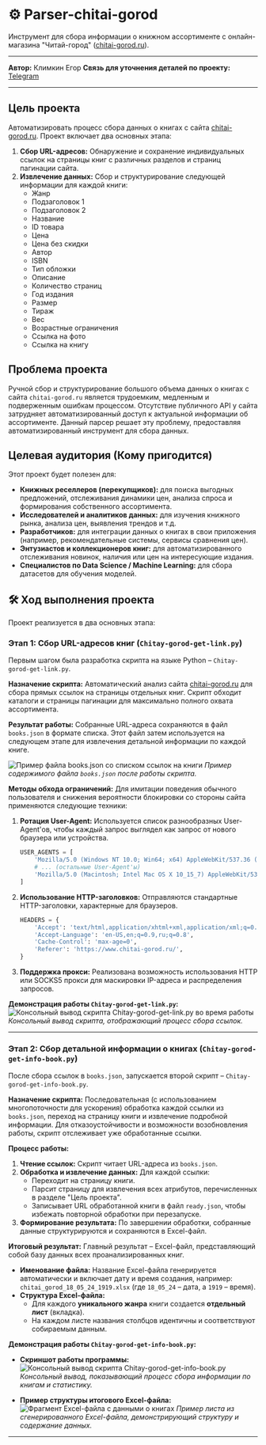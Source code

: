 # ⚙️ Parser-chitai-gorod

Инструмент для сбора информации о книжном ассортименте 
с онлайн-магазина "Читай-город" ([chitai-gorod.ru](https://www.chitai-gorod.ru/)).

---

**Автор:** Климкин Егор
**Связь для уточнения деталей по проекту:** [Telegram](https://t.me/ne_sravnim)

---

## Цель проекта

Автоматизировать процесс сбора данных о книгах с сайта [chitai-gorod.ru](https://www.chitai-gorod.ru/). Проект включает два основных этапа:

1.  **Сбор URL-адресов:** Обнаружение и сохранение индивидуальных ссылок на страницы книг с различных разделов и страниц пагинации сайта.
2.  **Извлечение данных:** Сбор и структурирование следующей информации для каждой книги:
    *   Жанр
    *   Подзаголовок 1
    *   Подзаголовок 2
    *   Название
    *   ID товара
    *   Цена
    *   Цена без скидки
    *   Автор
    *   ISBN
    *   Тип обложки
    *   Описание
    *   Количество страниц
    *   Год издания
    *   Размер
    *   Тираж
    *   Вес
    *   Возрастные ограничения
    *   Ссылка на фото
    *   Ссылка на книгу

## Проблема проекта

Ручной сбор и структурирование большого объема данных о книгах с сайта `chitai-gorod.ru` является трудоемким, медленным и подверженным ошибкам процессом. Отсутствие публичного API у сайта затрудняет автоматизированный доступ к актуальной информации об ассортименте. Данный парсер решает эту проблему, предоставляя автоматизированный инструмент для сбора данных.

## Целевая аудитория (Кому пригодится)

Этот проект будет полезен для:

*   **Книжных реселлеров (перекупщиков):** для поиска выгодных предложений, отслеживания динамики цен, анализа спроса и формирования собственного ассортимента.
*   **Исследователей и аналитиков данных:** для изучения книжного рынка, анализа цен, выявления трендов и т.д.
*   **Разработчиков:** для интеграции данных о книгах в свои приложения (например, рекомендательные системы, сервисы сравнения цен).
*   **Энтузиастов и коллекционеров книг:** для автоматизированного отслеживания новинок, наличия или цен на интересующие издания.
*   **Специалистов по Data Science / Machine Learning:** для сбора датасетов для обучения моделей.

## 🛠️ Ход выполнения проекта

Проект реализуется в два основных этапа:

### Этап 1: Сбор URL-адресов книг (`Chitay-gorod-get-link.py`)

Первым шагом была разработка скрипта на языке Python – `Chitay-gorod-get-link.py`.

**Назначение скрипта:**
Автоматический анализ сайта [chitai-gorod.ru](https://www.chitai-gorod.ru/) для сбора прямых ссылок на страницы отдельных книг. Скрипт обходит каталоги и страницы пагинации для максимально полного охвата ассортимента.

**Результат работы:**
Собранные URL-адреса сохраняются в файл `books.json` в формате списка. Этот файл затем используется на следующем этапе для извлечения детальной информации по каждой книге.

![Пример файла books.json со списком ссылок на книги](https://github.com/user-attachments/assets/ae90c6ba-3059-42cf-b261-f97939057d65)
*Пример содержимого файла `books.json` после работы скрипта.*

**Методы обхода ограничений:**
Для имитации поведения обычного пользователя и снижения вероятности блокировки со стороны сайта применяются следующие техники:

1.  **Ротация User-Agent:**
    Используется список разнообразных User-Agent'ов, чтобы каждый запрос выглядел как запрос от нового браузера или устройства.
    ```python
    USER_AGENTS = [
        'Mozilla/5.0 (Windows NT 10.0; Win64; x64) AppleWebKit/537.36 (KHTML, like Gecko) Chrome/120.0.0.0 Safari/537.36',
        # ... (остальные User-Agent'ы)
        'Mozilla/5.0 (Macintosh; Intel Mac OS X 10_15_7) AppleWebKit/537.36 (KHTML, like Gecko) Firefox/119.0',
    ]
    ```

2.  **Использование HTTP-заголовков:**
    Отправляются стандартные HTTP-заголовки, характерные для браузеров.
    ```python
    HEADERS = {
        'Accept': 'text/html,application/xhtml+xml,application/xml;q=0.9,image/avif,image/webp,image/apng,*/*;q=0.8,application/signed-exchange;v=b3;q=0.7',
        'Accept-Language': 'en-US,en;q=0.9,ru;q=0.8',
        'Cache-Control': 'max-age=0',
        'Referer': 'https://www.chitai-gorod.ru/',
    }
    ```
3.  **Поддержка прокси:**
    Реализована возможность использования HTTP или SOCKS5 прокси для маскировки IP-адреса и распределения запросов.

**Демонстрация работы `Chitay-gorod-get-link.py`:**
![Консольный вывод скрипта Chitay-gorod-get-link.py во время работы](https://github.com/user-attachments/assets/03de2d70-d4dc-4004-a341-924ac7ec4de2)
*Консольный вывод скрипта, отображающий процесс сбора ссылок.*

---

### Этап 2: Сбор детальной информации о книгах (`Chitay-gorod-get-info-book.py`)

После сбора ссылок в `books.json`, запускается второй скрипт – `Chitay-gorod-get-info-book.py`.

**Назначение скрипта:**
Последовательная (с использованием многопоточности для ускорения) обработка каждой ссылки из `books.json`, переход на страницу книги и извлечение подробной информации. Для отказоустойчивости и возможности возобновления работы, скрипт отслеживает уже обработанные ссылки.

**Процесс работы:**

1.  **Чтение ссылок:** Скрипт читает URL-адреса из `books.json`.
2.  **Обработка и извлечение данных:** Для каждой ссылки:
    *   Переходит на страницу книги.
    *   Парсит страницу для извлечения всех атрибутов, перечисленных в разделе "Цель проекта".
    *   Записывает URL обработанной книги в файл `ready.json`, чтобы избежать повторной обработки при перезапуске.
3.  **Формирование результата:** По завершении обработки, собранные данные структурируются и сохраняются в Excel-файл.

**Итоговый результат:**
Главный результат – Excel-файл, представляющий собой базу данных всех проанализированных книг.

*   **Именование файла:** Название Excel-файла генерируется автоматически и включает дату и время создания, например: `chitai_gorod_18_05_24_1919.xlsx` (где `18_05_24` – дата, а `1919` – время).
*   **Структура Excel-файла:**
    *   Для каждого **уникального жанра** книги создается **отдельный лист** (вкладка).
    *   На каждом листе названия столбцов идентичны и соответствуют собираемым данным.

**Демонстрация работы `Chitay-gorod-get-info-book.py`:**

*   **Скриншот работы программы:**
    ![Консольный вывод скрипта Chitay-gorod-get-info-book.py](https://github.com/user-attachments/assets/cfd07be7-8420-46c4-a9e8-5b49cee2b7f2)
    *Консольный вывод, показывающий процесс сбора информации по книгам и статистику.*

*   **Пример структуры итогового Excel-файла:**
    ![Фрагмент Excel-файла с данными о книгах](https://github.com/user-attachments/assets/8582dd9c-0a76-452b-a604-d3f2c89c2fbc)
    *Пример листа из сгенерированного Excel-файла, демонстрирующий структуру и содержание данных.*

---
